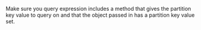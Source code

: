 Make sure you query expression includes a method that gives the partition key value to query 
on and that the object passed
in has a partition key value set.
